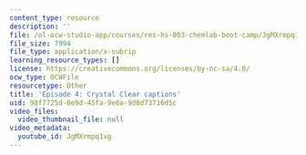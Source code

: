 ```yaml
---
content_type: resource
description: ''
file: /ol-ocw-studio-app/courses/res-hs-003-chemlab-boot-camp/JgMXrmpq1vg_captions.webvtt
file_size: 7994
file_type: application/x-subrip
learning_resource_types: []
license: https://creativecommons.org/licenses/by-nc-sa/4.0/
ocw_type: OCWFile
resourcetype: Other
title: 'Episode 4: Crystal Clear captions'
uid: 98f7725d-0e9d-45fa-9e6a-9d6d73716d5c
video_files:
  video_thumbnail_file: null
video_metadata:
  youtube_id: JgMXrmpq1vg
---
```

